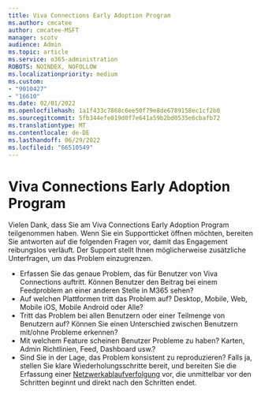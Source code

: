 ```yaml
---
title: Viva Connections Early Adoption Program
ms.author: cmcatee
author: cmcatee-MSFT
manager: scotv
audience: Admin
ms.topic: article
ms.service: o365-administration
ROBOTS: NOINDEX, NOFOLLOW
ms.localizationpriority: medium
ms.custom:
- "9010427"
- "16610"
ms.date: 02/01/2022
ms.openlocfilehash: 1a1f433c7868c6ee50f79e8de6789158ec1cf2b0
ms.sourcegitcommit: 5fb344efe019d0f7e641a59b2bd0535e6cbafb72
ms.translationtype: MT
ms.contentlocale: de-DE
ms.lasthandoff: 06/29/2022
ms.locfileid: "66510549"
---
```

# <a name="viva-connections-early-adoption-program"></a>Viva Connections Early Adoption Program

Vielen Dank, dass Sie am Viva Connections Early Adoption Program teilgenommen haben. Wenn Sie ein Supportticket öffnen möchten, bereiten Sie antworten auf die folgenden Fragen vor, damit das Engagement reibungslos verläuft. Der Support stellt Ihnen möglicherweise zusätzliche Unterfragen, um das Problem einzugrenzen.

- Erfassen Sie das genaue Problem, das für Benutzer von Viva Connections auftritt. Können Benutzer den Beitrag bei einem Feedproblem an einer anderen Stelle in M365 sehen?  
- Auf welchen Plattformen tritt das Problem auf? Desktop, Mobile, Web, Mobile iOS, Mobile Android oder Alle?
- Tritt das Problem bei allen Benutzern oder einer Teilmenge von Benutzern auf? Können Sie einen Unterschied zwischen Benutzern mit/ohne Probleme erkennen?
- Mit welchem Feature scheinen Benutzer Probleme zu haben? Karten, Admin Richtlinien, Feed, Dashboard usw.?
- Sind Sie in der Lage, das Problem konsistent zu reproduzieren? Falls ja, stellen Sie klare Wiederholungsschritte bereit, und bereiten Sie die Erfassung einer [Netzwerkablaufverfolgung](https://docs.microsoft.com/azure/azure-web-pubsub/howto-troubleshoot-network-trace) vor, die unmittelbar vor den Schritten beginnt und direkt nach den Schritten endet.
